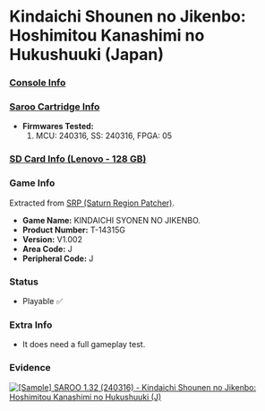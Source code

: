 # Kindaichi Shounen no Jikenbo: Hoshimitou Kanashimi no Hukushuuki (Japan)

### [Console Info](../../../../Info/Consoles/VA13/README.md)

### [Saroo Cartridge Info](../../../../Info/Cartridges/RetroGameParadiseStore/1.32F/README.md)

- <b>Firmwares Tested:</b>
  1. MCU: 240316, SS: 240316, FPGA: 05

### [SD Card Info (Lenovo - 128 GB)](../../../../Info/SdCards/Lenovo/128GB/README.md)

### Game Info

Extracted from [SRP (Saturn Region Patcher)](https://segaxtreme.net/resources/saturn-region-patcher.81/download).

- <b>Game Name:</b> KINDAICHI SYONEN NO JIKENBO.
- <b>Product Number:</b> T-14315G
- <b>Version:</b> V1.002
- <b>Area Code:</b> J
- <b>Peripheral Code:</b> J

### Status

- Playable :white_check_mark:

### Extra Info

- It does need a full gameplay test.

### Evidence

[![[Sample] SAROO 1.32 (240316) - Kindaichi Shounen no Jikenbo: Hoshimitou Kanashimi no Hukushuuki (J)](https://img.youtube.com/vi/2OKAc-J6UHA/0.jpg)](https://www.youtube.com/watch?v=2OKAc-J6UHA)
